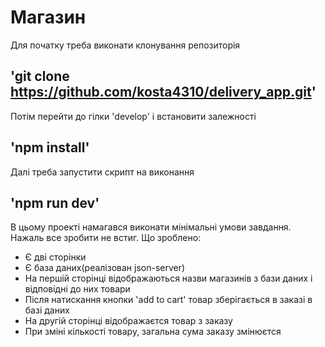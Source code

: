 # Магазин

Для початку треба виконати клонування репозиторія

## 'git clone https://github.com/kosta4310/delivery_app.git'

Потім перейти до гілки 'develop' і встановити залежності

## 'npm install'

Далі треба запустити скрипт на виконання

## 'npm run dev'

В цьому проекті намагався виконати мінімальні умови завдання. Нажаль все зробити не встиг.
Що зроблено:

- Є дві сторінки
- Є база даних(реалізован json-server)
- На першій сторінці відображаються назви магазинів з бази даних і відповідні до них товари
- Після натискання кнопки 'add to cart' товар зберігається в заказі в базі даних
- На другій сторінці відображаєтся товар з заказу
- При зміні кількості товару, загальна сума заказу змінюєтся
